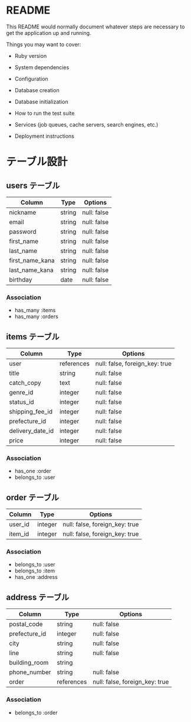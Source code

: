 # README

This README would normally document whatever steps are necessary to get the
application up and running.

Things you may want to cover:

* Ruby version

* System dependencies

* Configuration

* Database creation

* Database initialization

* How to run the test suite

* Services (job queues, cache servers, search engines, etc.)

* Deployment instructions

# テーブル設計

## users テーブル

| Column          | Type   | Options     |
| --------------- | ------ | ----------- |
| nickname        | string | null: false |
| email           | string | null: false |
| password        | string | null: false |
| first_name      | string | null: false |
| last_name       | string | null: false |
| first_name_kana | string | null: false |
| last_name_kana  | string | null: false |
| birthday        | date   | null: false |

<!-- 実装し終えたらyear/month/day事にレコードを分けるかどうか -->

### Association

- has_many :items
- has_many :orders

## items テーブル

| Column             | Type       | Options                       |
| ------------------ | ---------- | ----------------------------- |
| user               | references | null: false, foreign_key: true|
| title              | string     | null: false                   |
| catch_copy         | text       | null: false                   |
| genre_id           | integer    | null: false                   |
| status_id          | integer    | null: false                   |
| shipping_fee_id    | integer    | null: false                   |
| prefecture_id      | integer    | null: false                   |
| delivery_date_id   | integer    | null: false                   |
| price              | integer    | null: false                   |

### Association

- has_one :order
- belongs_to :user

## order テーブル

| Column    | Type       | Options                        |
| --------- | ---------- | ------------------------------ |
| user_id   | integer    | null: false, foreign_key: true |
| item_id   | integer    | null: false, foreign_key: true |

### Association

- belongs_to :user
- belongs_to :item
- has_one :address

## address テーブル

| Column                  | Type       | Options                        |
| ----------------------- | ---------- | ------------------------------ |
| postal_code             | string     | null: false                    |
| prefecture_id           | integer    | null: false                    |
| city                    | string     | null: false                    |
| line                    | string     | null: false                    |
| building_room           | string     |                                |
| phone_number            | string     | null: false                    |
| order                   | references | null: false, foreign_key: true |

### Association

- belongs_to :order